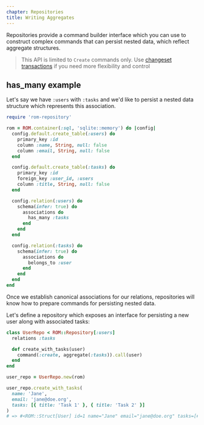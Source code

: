 ```yaml
---
chapter: Repositories
title: Writing Aggregates
---
```


Repositories provide a command builder interface which you can use to construct
complex commands that can persist nested data, which reflect aggregate structures.

> This API is limited to `Create` commands only.
> Use [changeset transactions](/learn/%{version}/repositories/changeset-transactions) if you
> need more flexibility and control

## has_many example

Let's say we have `:users` with `:tasks` and we'd like to persist a nested data
structure which represents this association.

``` ruby
require 'rom-repository'

rom = ROM.container(:sql, 'sqlite::memory') do |config|
  config.default.create_table(:users) do
    primary_key :id
    column :name, String, null: false
    column :email, String, null: false
  end

  config.default.create_table(:tasks) do
    primary_key :id
    foreign_key :user_id, :users
    column :title, String, null: false
  end

  config.relation(:users) do
    schema(infer: true) do
      associations do
        has_many :tasks
      end
    end
  end

  config.relation(:tasks) do
    schema(infer: true) do
      associations do
        belongs_to :user
      end
    end
  end
end
```

Once we establish canonical associations for our relations, repositories will know
how to prepare commands for persisting nested data.

Let's define a repository which exposes an interface for persisting a new user
along with associated tasks:

``` ruby
class UserRepo < ROM::Repository[:users]
  relations :tasks

  def create_with_tasks(user)
    command(:create, aggregate(:tasks)).call(user)
  end
end

user_repo = UserRepo.new(rom)

user_repo.create_with_tasks(
  name: 'Jane',
  email: 'jane@doe.org',
  tasks: [{ title: 'Task 1' }, { title: 'Task 2' }]
)
# => #<ROM::Struct[User] id=1 name="Jane" email="jane@doe.org" tasks=[#<ROM::Struct[Task] id=1 user_id=1 title="Task 1">, #<ROM::Struct[Task] id=2 user_id=1 title="Task 2">]>
```
